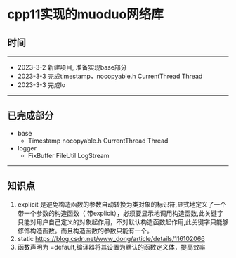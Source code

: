 # cpp11实现的muoduo网络库

## 时间

---

- 2023-3-2 新建项目, 准备实现base部分
- 2023-3-3 完成timestamp，nocopyable.h CurrentThread Thread
- 2023-3-3 完成lo
---

## 已完成部分
- base
  - Timestamp nocopyable.h CurrentThread Thread 
- logger
  - FixBuffer FileUtil LogStream
---

## 知识点

  1. explicit 是避免构造函数的参数自动转换为类对象的标识符,显式地定义了一个带一个参数的构造函数（ 带explicit），必须要显示地调用构造函数,此关键字只能对用户自己定义的对象起作用，不对默认构造函数起作用,此关键字只能够修饰构造函数。而且构造函数的参数只能有一个。
  2. static https://blog.csdn.net/www_dong/article/details/116102066
  3. 函数声明为 =default,编译器将其设置为默认的函数定义体，提高效率



